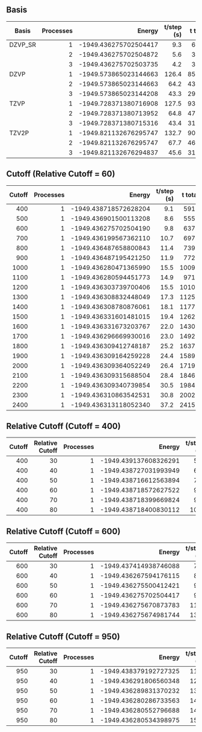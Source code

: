 ## Basis
| Basis   | Processes | Energy                | t/step (s) | t total (s) |
|---------|----------:|----------------------:|-----------:|------------:|
| DZVP_SR |         1 | -1949.436275702504417 |        9.3 |     631.040 |
|         |         2 | -1949.436275702504872 |        5.6 |     388.860 |
|         |         3 | -1949.436275702503735 |        4.2 |     306.293 |
| DZVP    |         1 | -1949.573865023144663 |      126.4 |    8590.784 |
|         |         2 | -1949.573865023144663 |       64.2 |    4381.855 |
|         |         3 | -1949.573865023144208 |       43.3 |    2945.341 |
| TZVP    |         1 | -1949.728371380716908 |      127.5 |    9304.566 |
|         |         2 | -1949.728371380713952 |       64.8 |    4740.060 |
|         |         3 | -1949.728371380715316 |       43.4 |    3198.819 |
| TZV2P   |         1 | -1949.821132676295747 |      132.7 |    9048.938 |
|         |         2 | -1949.821132676295747 |       67.7 |    4616.667 |
|         |         3 | -1949.821132676294837 |       45.6 |    3153.702 |

## Cutoff (Relative Cutoff = 60)
| Cutoff | Processes | Energy                | t/step (s) | t total (s) | Grid 1 | Grid 2 | Grid 3 | Grid 4 |
|-------:|----------:|----------------------:|-----------:|------------:|-------:|-------:|-------:|-------:|
|   400 |         1 | -1949.438718572628204 | 9.1 |    591.051 | 414291 | 251523 | 265287 | 129051 |
|   500 |         1 | -1949.436901500113208 | 8.6 |    555.931 | 346127 | 210371 | 337243 | 166411 |
|   600 |         1 | -1949.436275702504190 | 9.8 |    637.076 | 299134 | 220187 | 287266 | 253565 |
|   700 |         1 | -1949.436199567362110 | 10.7 |    697.327 | 285696 | 204078 | 272761 | 297617 |
|   800 |         1 | -1949.436487658800843 | 11.4 |    739.584 | 249577 | 233814 | 239185 | 337576 |
|   900 |         1 | -1949.436487195421250 | 11.9 |    772.248 | 238088 | 216035 | 260687 | 345342 |
|   1000 |         1 | -1949.436280471365990 | 15.5 |    1009.841 | 231957 | 216718 | 242156 | 369321 |
|   1100 |         1 | -1949.436280594451773 | 14.9 |    971.382 | 170594 | 273129 | 234039 | 382390 |
|   1200 |         1 | -1949.436303739700406 | 15.5 |    1010.629 | 157509 | 256782 | 251523 | 394338 |
|   1300 |         1 | -1949.436308832448049 | 17.3 |    1125.014 | 152613 | 230253 | 282180 | 395106 |
|   1400 |         1 | -1949.436308780876061 | 18.1 |    1177.665 | 144485 | 230259 | 255415 | 429993 |
|   1500 |         1 | -1949.436331601481015 | 19.4 |    1262.468 | 141371 | 204756 | 210371 | 503654 |
|   1600 |         1 | -1949.436331673203767 | 22.0 |    1430.781 | 141371 | 167358 | 236618 | 514805 |
|   1700 |         1 | -1949.436296669930016 | 23.0 |    1492.601 | 141371 | 161032 | 216918 | 540831 |
|   1800 |         1 | -1949.436309412748187 | 25.2 |    1637.325 | 136539 | 162595 | 220187 | 540831 |
|   1900 |         1 | -1949.436309164259228 | 24.4 |    1589.245 | 76965 | 209211 | 212764 | 561212 |
|   2000 |         1 | -1949.436309364052249 | 26.4 |    1719.168 | 53816 | 232360 | 212764 | 561212 |
|   2100 |         1 | -1949.436309315688504 | 28.4 |    1846.963 | 40141 | 245555 | 204078 | 570378 |
|   2200 |         1 | -1949.436309340739854 | 30.5 |    1984.325 | 32171 | 234079 | 223524 | 570378 |
|   2300 |         1 | -1949.436310863542531 | 30.8 |    2002.733 | 25089 | 229416 | 234789 | 570858 |
|   2400 |         1 | -1949.436313118052340 | 37.2 |    2415.645 | 22173 | 227404 | 233814 | 576761 |

## Relative Cutoff (Cutoff = 400)
| Cutoff |  Relative Cutoff | Processes | Energy                | t/step (s) | t total (s) | Grid 1 | Grid 2 | Grid 3 | Grid 4 |
|-------:|-----------------:|----------:|----------------------:|-----------:|------------:|-------:|-------:|-------:|-------:|
|   400 |   30 |         1 | -1949.439137608326291 | 5.7 |    370.496 | 249577 | 233814 | 239185 | 337576 |
|   400 |   40 |         1 | -1949.438727031993949 | 6.4 |    414.448 | 299134 | 220187 | 287266 | 253565 |
|   400 |   50 |         1 | -1949.438716612563894 | 7.7 |    503.458 | 369560 | 231117 | 293064 | 166411 |
|   400 |   60 |         1 | -1949.438718572627522 | 9.0 |    583.072 | 414291 | 251523 | 265287 | 129051 |
|   400 |   70 |         1 | -1949.438718399669824 | 9.4 |    611.983 | 443723 | 239149 | 258808 | 118472 |
|   400 |   80 |         1 | -1949.438718400830112 | 10.8 |    701.225 | 454123 | 260687 | 297395 | 47947 |


## Relative Cutoff (Cutoff = 600)
| Cutoff |  Relative Cutoff | Processes | Energy                | t/step (s) | t total (s) | Grid 1 | Grid 2 | Grid 3 | Grid 4 |
|-------:|-----------------:|----------:|----------------------:|-----------:|------------:|-------:|-------:|-------:|-------:|
|   600 |   30 |         1 | -1949.437414938746088 | 7.8 |    506.272 | 157509 | 256782 | 251523 | 394338 |
|   600 |   40 |         1 | -1949.436267594176115 | 8.5 |    550.286 | 238088 | 216035 | 260687 | 345342 |
|   600 |   50 |         1 | -1949.436275500412421 | 9.0 |    582.387 | 274292 | 215482 | 272761 | 297617 |
|   600 |   60 |         1 | -1949.436275702504417 | 9.7 |    631.486 | 299134 | 220187 | 287266 | 253565 |
|   600 |   70 |         1 | -1949.436275670873783 | 11.2 |    724.932 | 327011 | 222947 | 343783 | 166411 |
|   600 |   80 |         1 | -1949.436275674981744 | 13.8 |    894.109 | 374744 | 290302 | 238857 | 156249 |


## Relative Cutoff (Cutoff = 950)
| Cutoff |  Relative Cutoff | Processes | Energy                | t/step (s) | t total (s) | Grid 1 | Grid 2 | Grid 3 | Grid 4 |
|-------:|-----------------:|----------:|----------------------:|-----------:|------------:|-------:|-------:|-------:|-------:|
|   950 |   30 |         1 | -1949.438379192727325 | 11.0 |    717.304 | 76965 | 209211 | 212764 | 561212 |
|   950 |   40 |         1 | -1949.436291806560348 | 12.3 |    799.090 | 144485 | 225075 | 231117 | 459475 |
|   950 |   50 |         1 | -1949.436289831370232 | 13.2 |    856.554 | 170594 | 273129 | 226653 | 389776 |
|   950 |   60 |         1 | -1949.436280286733563 | 14.2 |    925.461 | 233200 | 215475 | 258704 | 352773 |
|   950 |   70 |         1 | -1949.436280552796688 | 14.7 |    957.939 | 249577 | 233814 | 238705 | 338056 |
|   950 |   80 |         1 | -1949.436280534398975 | 15.7 |    1018.075 | 280579 | 209195 | 272761 | 297617 |
